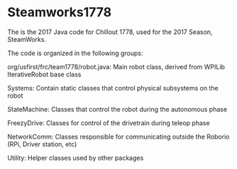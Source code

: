 # Steamworks1778
The is the 2017 Java code for Chillout 1778, used for the 2017 Season, SteamWorks.

The code is organized in the following groups:

org/usfirst/frc/team1778/robot.java:
Main robot class, derived from WPILib IterativeRobot base class

Systems:
Contain static classes that control physical subsystems on the robot

StateMachine:
Classes that control the robot during the autonomous phase

FreezyDrive:
Classes for control of the drivetrain during teleop phase

NetworkComm:
Classes responsible for communicating outside the Roborio (RPi, Driver station, etc)

Utility:
Helper classes used by other packages